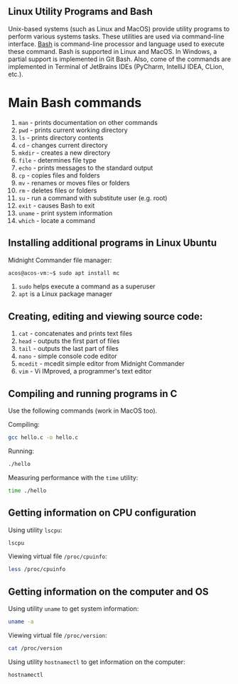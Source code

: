 Linux Utility Programs and Bash
---

Unix-based systems (such as Linux and MacOS) provide utility programs to perform various systems tasks.
These utilities are used via command-line interface.
[Bash](https://en.wikipedia.org/wiki/Bash_%28Unix_shell%29)
is command-line processor and language used to execute these command. 
Bash is supported in Linux and MacOS. In Windows, a partial support is implemented in Git Bash. 
Also, come of the commands are implemented in Terminal of JetBrains IDEs (PyCharm, IntelliJ IDEA, CLion, etc.).

# Main Bash commands

1. `man` - prints documentation on other commands
1. `pwd` - prints current working directory
1. `ls` - prints directory contents
1. `cd` - changes current directory
1. `mkdir` - creates a new directory
1. `file` - determines file type
1. `echo` - prints messages to the standard output
1. `cp` - copies files and folders
1. `mv` - renames or moves files or folders
1. `rm` - deletes files or folders
1. `su` - run a command with substitute user (e.g. root)
1. `exit` - causes Bash to exit
1. `uname` - print system information
1. `which` - locate a command

## Installing additional programs in Linux Ubuntu

Midnight Commander file manager:
```bash
acos@acos-vm:~$ sudo apt install mc
```
1. `sudo` helps execute a command as a superuser
1. `apt` is a Linux package manager

## Creating, editing and viewing source code:

1. `cat` - concatenates and prints text files
1. `head` - outputs the first part of files
1. `tail` - outputs the last part of files
1. `nano` - simple console code editor
1. `mcedit` - mcedit simple editor from Midnight Commander
1. `vim` - Vi IMproved, a programmer's text editor

## Compiling and running programs in C

Use the following commands (work in MacOS too).

Compiling:
```bash
gcc hello.c -o hello.c
```

Running:
```bash
./hello
```

Measuring performance with the `time` utility:
```bash
time ./hello
```

## Getting information on CPU configuration

Using utility `lscpu`:
```bash
lscpu
```

Viewing virtual file `/proc/cpuinfo`:
```bash
less /proc/cpuinfo
```

## Getting information on the computer and OS

Using utility `uname` to get system information:
```bash
uname -a
```

Viewing virtual file `/proc/version`:
```bash
cat /proc/version
```

Using utility `hostnamectl` to get information on the computer:
```bash
hostnamectl
```
